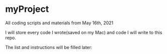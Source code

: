 # myProject
All coding scripts and materials from May 16th, 2021

I will store every code I wrote(saved on my Mac) and code I will write to this repo.

The list and instructions will be filled later:


